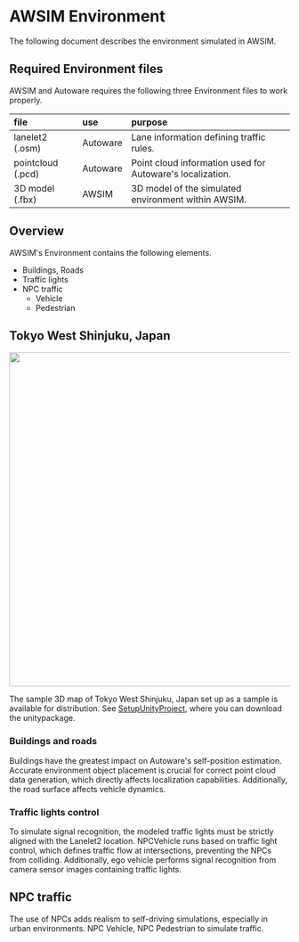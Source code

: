 # AWSIM Environment

The following document describes the environment simulated in AWSIM.

## Required Environment files

AWSIM and Autoware requires the following three Environment files to work properly.

|file|use|purpose|
|:--|:--|:--|
|lanelet2 (.osm)|Autoware|Lane information defining traffic rules.|
|pointcloud (.pcd)|Autoware|Point cloud information used for Autoware's localization. |
|3D model (.fbx)|AWSIM|3D model of the simulated environment within AWSIM.|

## Overview

AWSIM's Environment contains the following elements.

- Buildings, Roads
- Traffic lights
- NPC traffic
    - Vehicle
    - Pedestrian

## Tokyo West Shinjuku, Japan
<img src=image_0.png width=600px>

The sample 3D map of Tokyo West Shinjuku, Japan set up as a sample is available for distribution.
See [SetupUnityProject](../../../GettingStarted/SetupUnityProject/#5-import-environment-custom-package), where you can download the unitypackage.

### Buildings and roads

Buildings have the greatest impact on Autoware's self-position estimation. Accurate environment object placement is crucial for correct point cloud data generation, which directly affects localization capabilities.
Additionally, the road surface affects vehicle dynamics.

### Traffic lights control

To simulate signal recognition, the modeled traffic lights must be strictly aligned with the Lanelet2 location.
NPCVehicle runs based on traffic light control, which defines traffic flow at intersections, preventing the NPCs from colliding.
Additionally, ego vehicle performs signal recognition from camera sensor images containing traffic lights.

## NPC traffic

The use of NPCs adds realism to self-driving simulations, especially in urban environments. NPC Vehicle, NPC Pedestrian to simulate traffic.
